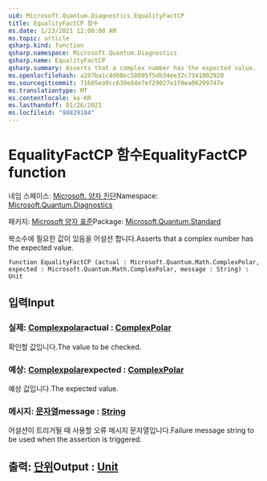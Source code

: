 ```yaml
---
uid: Microsoft.Quantum.Diagnostics.EqualityFactCP
title: EqualityFactCP 함수
ms.date: 1/23/2021 12:00:00 AM
ms.topic: article
qsharp.kind: function
qsharp.namespace: Microsoft.Quantum.Diagnostics
qsharp.name: EqualityFactCP
qsharp.summary: Asserts that a complex number has the expected value.
ms.openlocfilehash: a207ba1c4d08ec58095f5db34ee32c7341002920
ms.sourcegitcommit: 71605ea9cc630e84e7ef29027e1f0ea06299747e
ms.translationtype: MT
ms.contentlocale: ko-KR
ms.lasthandoff: 01/26/2021
ms.locfileid: "98829184"
---
```

# <a name="equalityfactcp-function"></a><span data-ttu-id="91635-102">EqualityFactCP 함수</span><span class="sxs-lookup"><span data-stu-id="91635-102">EqualityFactCP function</span></span>

<span data-ttu-id="91635-103">네임 스페이스: [Microsoft. 양자 진단](xref:Microsoft.Quantum.Diagnostics)</span><span class="sxs-lookup"><span data-stu-id="91635-103">Namespace: [Microsoft.Quantum.Diagnostics](xref:Microsoft.Quantum.Diagnostics)</span></span>

<span data-ttu-id="91635-104">패키지: [Microsoft 양자 표준](https://nuget.org/packages/Microsoft.Quantum.Standard)</span><span class="sxs-lookup"><span data-stu-id="91635-104">Package: [Microsoft.Quantum.Standard](https://nuget.org/packages/Microsoft.Quantum.Standard)</span></span>


<span data-ttu-id="91635-105">복소수에 필요한 값이 있음을 어설션 합니다.</span><span class="sxs-lookup"><span data-stu-id="91635-105">Asserts that a complex number has the expected value.</span></span>

```qsharp
function EqualityFactCP (actual : Microsoft.Quantum.Math.ComplexPolar, expected : Microsoft.Quantum.Math.ComplexPolar, message : String) : Unit
```


## <a name="input"></a><span data-ttu-id="91635-106">입력</span><span class="sxs-lookup"><span data-stu-id="91635-106">Input</span></span>

### <a name="actual--complexpolar"></a><span data-ttu-id="91635-107">실제: [Complexpolar](xref:Microsoft.Quantum.Math.ComplexPolar)</span><span class="sxs-lookup"><span data-stu-id="91635-107">actual : [ComplexPolar](xref:Microsoft.Quantum.Math.ComplexPolar)</span></span>

<span data-ttu-id="91635-108">확인할 값입니다.</span><span class="sxs-lookup"><span data-stu-id="91635-108">The value to be checked.</span></span>


### <a name="expected--complexpolar"></a><span data-ttu-id="91635-109">예상: [Complexpolar](xref:Microsoft.Quantum.Math.ComplexPolar)</span><span class="sxs-lookup"><span data-stu-id="91635-109">expected : [ComplexPolar](xref:Microsoft.Quantum.Math.ComplexPolar)</span></span>

<span data-ttu-id="91635-110">예상 값입니다.</span><span class="sxs-lookup"><span data-stu-id="91635-110">The expected value.</span></span>


### <a name="message--string"></a><span data-ttu-id="91635-111">메시지: [문자열](xref:microsoft.quantum.lang-ref.string)</span><span class="sxs-lookup"><span data-stu-id="91635-111">message : [String](xref:microsoft.quantum.lang-ref.string)</span></span>

<span data-ttu-id="91635-112">어설션이 트리거될 때 사용할 오류 메시지 문자열입니다.</span><span class="sxs-lookup"><span data-stu-id="91635-112">Failure message string to be used when the assertion is triggered.</span></span>



## <a name="output--unit"></a><span data-ttu-id="91635-113">출력: [단위](xref:microsoft.quantum.lang-ref.unit)</span><span class="sxs-lookup"><span data-stu-id="91635-113">Output : [Unit](xref:microsoft.quantum.lang-ref.unit)</span></span>

